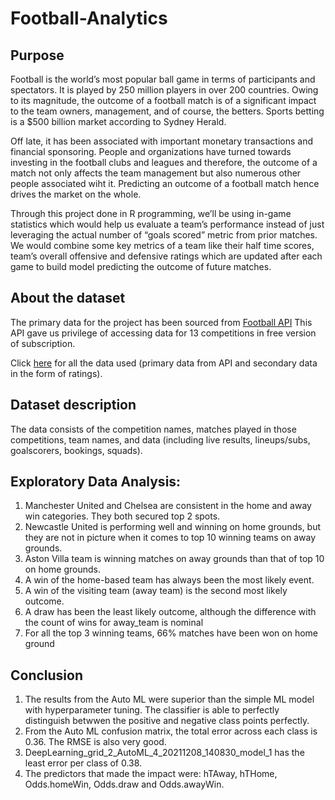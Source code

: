 # Football-Analytics

## Purpose

Football is the world’s most popular ball game in terms of participants and spectators. It is played by 250 million players in over 200 countries. Owing to its magnitude, the outcome of a football match is of a significant impact to the team owners, management, and of course, the betters. Sports betting is a $500 billion market according to Sydney Herald.

Off late, it has been associated with important monetary transactions and financial sponsoring. People and organizations have turned towards investing in the football clubs and leagues and therefore, the outcome of a match not only affects the team management but also numerous other people associated wiht it. Predicting an outcome of a football match hence drives the market on the whole.

Through this project done in R programming, we’ll be using in-game statistics which would help us evaluate a team’s performance instead of just leveraging the actual number of “goals scored” metric from prior matches. We would combine some key metrics of a team like their half time scores, team’s overall offensive and defensive ratings which are updated after each game to build model predicting the outcome of future matches.

## About the dataset
The primary data for the project has been sourced from [Football API](https://www.football-data.org/documentation/quickstart)
This API gave us privilege of accessing data for 13 competitions in free version of subscription.  

Click [here](https://github.com/kshiv05/Football-Analytics/blob/main/Data.rar) for all the data used (primary data from API and secondary data in the form of ratings).

## Dataset description
The data consists of the competition names, matches played in those competitions, team names, and data (including live results, lineups/subs, goalscorers, bookings, squads).

## Exploratory Data Analysis:

  1. Manchester United and Chelsea are consistent in the home and away win categories. They both secured top 2 spots.
  2. Newcastle United is performing well and winning on home grounds, but they are not in picture when it comes to top 10 winning teams on away grounds.
  3. Aston Villa team is winning matches on away grounds than that of top 10 on home grounds.
  4. A win of the home-based team has always been the most likely event.
  5. A win of the visiting team (away team) is the second most likely outcome.
  6. A draw has been the least likely outcome, although the difference with the count of wins for away_team is nominal
  7. For all the top 3 winning teams, 66% matches have been won on home ground
  
## Conclusion

  1. The results from the Auto ML were superior than the simple ML model with hyperparameter tuning. The classifier is able to perfectly distinguish betwwen the positive and negative class points perfectly.
  2. From the Auto ML confusion matrix, the total error across each class is 0.36. The RMSE is also very good.
  3. DeepLearning_grid_2_AutoML_4_20211208_140830_model_1 has the least error per class of 0.38.
  4. The predictors that made the impact were: hTAway, hTHome, Odds.homeWin, Odds.draw and Odds.awayWin.
